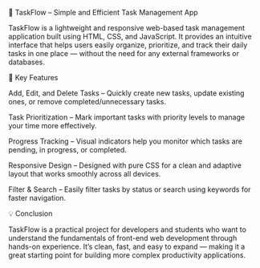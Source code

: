 🧩 TaskFlow – Simple and Efficient Task Management App

TaskFlow is a lightweight and responsive web-based task management application built using HTML, CSS, and JavaScript. It provides an intuitive interface that helps users easily organize, prioritize, and track their daily tasks in one place — without the need for any external frameworks or databases.

🌟 Key Features

Add, Edit, and Delete Tasks – Quickly create new tasks, update existing ones, or remove completed/unnecessary tasks.

Task Prioritization – Mark important tasks with priority levels to manage your time more effectively.

Progress Tracking – Visual indicators help you monitor which tasks are pending, in progress, or completed.

Responsive Design – Designed with pure CSS for a clean and adaptive layout that works smoothly across all devices.

Filter & Search – Easily filter tasks by status or search using keywords for faster navigation.

💡 Conclusion

TaskFlow is a practical project for developers and students who want to understand the fundamentals of front-end web development through hands-on experience. It’s clean, fast, and easy to expand — making it a great starting point for building more complex productivity applications.